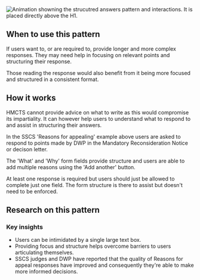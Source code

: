 
<img src="/public/images/structured-answers.gif" alt="Animation showning the strucutred answers pattern and interactions. It is placed directly above the H1." />


## When to use this pattern

If users want to, or are required to, provide longer and more complex responses. They may need help in focusing on relevant points and structuring their response.

Those reading the response would also benefit from it being more focused and structured in a consistent format.


## How it works

HMCTS cannot provide advice on what to write as this would compromise its impartiality. It can however help users to understand what to respond to and assist in structuring their answers.

In the SSCS 'Reasons for appealing' example above users are asked to respond to points made by DWP in the Mandatory Reconsideration Notice or decison letter.

The 'What' and 'Why' form fields provide structure and users are able to add multiple reasons using the 'Add another' button.

At least one response is required but users should just be allowed to complete just one field. The form structure is there to assist but doesn't need to be enforced.


## Research on this pattern
### Key insights
- Users can be intimidated by a single large text box.
- Providing focus and structure helps overcome barriers to users articulating themselves. 
- SSCS judges and DWP have reported that the quality of Reasons for appeal responses have improved and consequently they're able to make more informed decisions. 